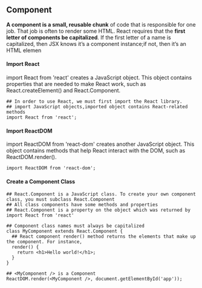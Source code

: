 ## Component
**A component is a small, reusable chunk** of code that is responsible for one job. That job is often to render some HTML.
React requires that the **first letter of components be capitalized**. If the first letter of a name is capitalized, then JSX knows it’s a component instance;if not, then it’s an HTML elemen

#### Import React
import React from 'react' creates a JavaScript object. This object contains properties that are needed to make React work, such as React.createElement() and React.Component.

```
## In order to use React, we must first import the React library. 
## import JavaScript objects,imported object contains React-related methods
import React from 'react'; 
```
#### Import ReactDOM
import ReactDOM from 'react-dom' creates another JavaScript object. This object contains methods that help React interact with the DOM, such as ReactDOM.render().

```
import ReactDOM from 'react-dom';  
```
#### Create a Component Class

```
## React.Component is a JavaScript class. To create your own component class, you must subclass React.Component
## All class components have some methods and properties 
## React.Component is a property on the object which was returned by import React from 'react'

## Component class names must always be capitalized
class MyComponent extends React.Component {
  ## React component render() method returns the elements that make up the component. For instance,
  render() {
    return <h1>Hello world!</h1>;
  }
}
```

```
## <MyComponent /> is a Component 
ReactDOM.render(<MyComponent />, document.getElementById('app')); 

```
